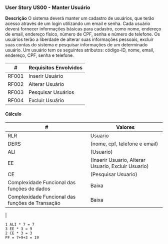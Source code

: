 ### User Story US00 - Manter Usuário

**Descrição**  O sistema deverá manter um cadastro de usuários, que terão acesso através de um login utilizando um email e senha. Cada usuário deverá fornecer informações básicas para cadastro, como nome, endereço de email, endereço físico, número de CPF, senha e número de telefone. Os usuários terão a liberdade de alterar suas informações pessoais, excluir suas contas do sistema e pesquisar informações de um determinado usuário. Um usuário tem os seguintes atributos: código-ID, nome, email, endereço, CPF, senha e telefone. 


| #    | Requisitos Envolvidos |
| ---- | --------------------- |
| RF001          | Inserir Usuário |
| RF002          | Alterar Usuário  |
| RF003          | Pesquisar Usuários |
| RF004          | Excluir Usuário |

#### Cálculo     

|#                | Valores |
|-----------------|---------|
|RLR              | Usuario 
|DERS             | (nome, cpf, telefone e email)
|ALI              | (Usuario)
|EE               | (Inserir Usuario, Alterar Usuario, Excluir Usuario) 
|CE               | (Pesquisar Usuario)
|Complexidade Funcional das funções de dados | Baixa
|Complexidade Funcional das funções de Transação | Baixa
|
```
1 ALI * 7 = 7
3 EE * 3 = 9
2 CE * 3 = 3
PF = 7+9+3 = 19
```
